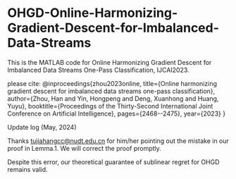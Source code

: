 # OHGD-Online-Harmonizing-Gradient-Descent-for-Imbalanced-Data-Streams

This is the MATLAB code for Online Harmonizing Gradient Descent for 
Imbalanced Data Streams One-Pass Classification, IJCAI2023.

please cite:
@inproceedings{zhou2023online,
  title={Online harmonizing gradient descent for imbalanced data streams one-pass classification},
  author={Zhou, Han and Yin, Hongpeng and Deng, Xuanhong and Huang, Yuyu},
  booktitle={Proceedings of the Thirty-Second International Joint Conference on Artificial Intelligence},
  pages={2468--2475},
  year={2023}
}

Update log (May, 2024)

Thanks <tujiahangcc@nudt.edu.cn> for him/her pointing out the mistake in our proof in Lemma.1.
We will correct the proof promptly.

Despite this error, our theoretical guarantee of sublinear regret for OHGD remains valid. 


